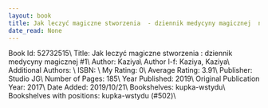 ```yaml
---
layout: book
title: Jak leczyć magiczne stworzenia  - dziennik medycyny magicznej  no. 1
date_read: None
---
```


Book Id: 52732515\ 
Title: Jak leczyć magiczne stworzenia : dziennik medycyny magicznej #1\ 
Author: Kaziya\ 
Author l-f: Kaziya, Kaziya\ 
Additional Authors: \ 
ISBN: \ 
My Rating: 0\ 
Average Rating: 3.91\ 
Publisher: Studio JG\ 
Number of Pages: 185\ 
Year Published: 2019\ 
Original Publication Year: 2017\ 
Date Added: 2019/10/21\ 
Bookshelves: kupka-wstydu\ 
Bookshelves with positions: kupka-wstydu (#502)\ 

